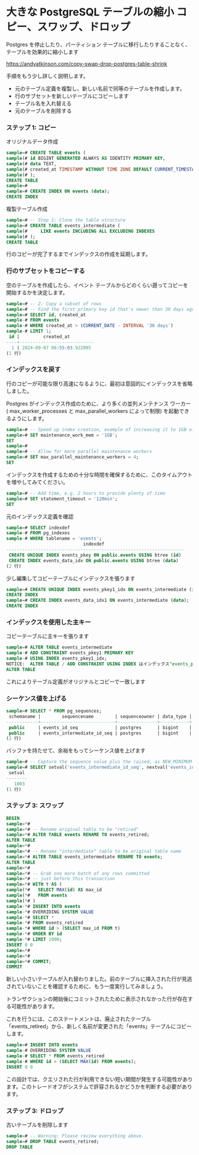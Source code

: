 # 大きな PostgreSQL テーブルの縮小 コピー、スワップ、ドロップ

Postgres を停止したり、パーティション テーブルに移行したりすることなく、テーブルを効果的に縮小します

https://andyatkinson.com/copy-swap-drop-postgres-table-shrink

手順をもう少し詳しく説明します。

- 元のテーブル定義を複製し、新しい名前で同等のテーブルを作成します。
- 行のサブセットを新しいテーブルにコピーします
- テーブル名を入れ替える
- 元のテーブルを削除する

### ステップ 1: コピー

オリジナルデータ作成

```sql
sample=# CREATE TABLE events (
sample(# id BIGINT GENERATED ALWAYS AS IDENTITY PRIMARY KEY,
sample(# data TEXT,
sample(# created_at TIMESTAMP WITHOUT TIME ZONE DEFAULT CURRENT_TIMESTAMP
sample(# );
CREATE TABLE
sample=#
sample=# CREATE INDEX ON events (data);
CREATE INDEX
```

複製テーブル作成

```sql
sample=# -- Step 1: Clone the table structure
sample=# CREATE TABLE events_intermediate (
sample(#     LIKE events INCLUDING ALL EXCLUDING INDEXES
sample(# );
CREATE TABLE
```

行のコピーが完了するまでインデックスの作成を延期します。

### 行のサブセットをコピーする

空のテーブルを作成したら、イベント テーブルからどのくらい遡ってコピーを開始するかを決定します。

```sql
sample=# -- 2. Copy a subset of rows
sample=# -- Find the first primary key id that's newer than 30 days ago
sample=# SELECT id, created_at
sample-# FROM events
sample-# WHERE created_at > (CURRENT_DATE - INTERVAL '30 days')
sample-# LIMIT 1;
 id |         created_at
----+----------------------------
  1 | 2024-09-07 06:55:03.922095
(1 行)
```

### インデックスを戻す

行のコピーが可能な限り高速になるように、最初は意図的にインデックスを省略しました。

Postgres がインデックス作成のために、より多くの並列メンテナンス ワーカー ( max_worker_processes と max_parallel_workers によって制限) を起動できるようにします。

```sql
sample=# -- Speed up index creation, example of increasing it to 1GB of memory
sample=# SET maintenance_work_mem = '1GB';
SET
sample=#
sample=# -- Allow for more parallel maintenance workers
sample=# SET max_parallel_maintenance_workers = 4;
SET
```

インデックスを作成するための十分な時間を確保するために、このタイムアウトを増やしてみてください。

```sql
sample=# -- Add time, e.g. 2 hours to provide plenty of time
sample=# SET statement_timeout = '120min';
SET
```

元のインデックス定義を確認

```sql
sample=# SELECT indexdef
sample-# FROM pg_indexes
sample-# WHERE tablename = 'events';
                             indexdef
-------------------------------------------------------------------
 CREATE UNIQUE INDEX events_pkey ON public.events USING btree (id)
 CREATE INDEX events_data_idx ON public.events USING btree (data)
(2 行)
```

少し編集してコピーテーブルにインデックスを張ります

```sql
sample=# CREATE UNIQUE INDEX events_pkey1_idx ON events_intermediate (id);
CREATE INDEX
sample=# CREATE INDEX events_data_idx1 ON events_intermediate (data);
CREATE INDEX
```

### インデックスを使用した主キー

コピーテーブルに主キーを張ります

```sql
sample=# ALTER TABLE events_intermediate
sample-# ADD CONSTRAINT events_pkey1 PRIMARY KEY
sample-# USING INDEX events_pkey1_idx;
NOTICE:  ALTER TABLE / ADD CONSTRAINT USING INDEX はインデックス"events_pkey1_idx"を"events_pkey1"にリネームします
ALTER TABLE
```

これによりテーブル定義がオリジナルとコピーで一致します

### シーケンス値を上げる

```sql
sample=# SELECT * FROM pg_sequences;
 schemaname |        sequencename        | sequenceowner | data_type | start_value | min_value |      max_value      | increment_by | cycle | cache_size | last_value
------------+----------------------------+---------------+-----------+-------------+-----------+---------------------+--------------+-------+------------+------------
 public     | events_id_seq              | postgres      | bigint    |           1 |         1 | 9223372036854775807 |            1 | f     |          1 |          2
 public     | events_intermediate_id_seq | postgres      | bigint    |           1 |         1 | 9223372036854775807 |            1 | f     |          1 |
(2 行)
```

バッファを持たせて、余裕をもってシーケンス値を上げます

```sql
sample=# -- Capture the sequence value plus the raised, as NEW_MINIMUM
sample=# SELECT setval('events_intermediate_id_seq', nextval('events_id_seq') + 1000);
 setval
--------
   1003
(1 行)
```

### ステップ 3: スワップ

```sql
BEGIN
sample=*#
sample=*# -- Rename original table to be "retired"
sample=*# ALTER TABLE events RENAME TO events_retired;
ALTER TABLE
sample=*#
sample=*# -- Rename "intermediate" table to be original table name
sample=*# ALTER TABLE events_intermediate RENAME TO events;
ALTER TABLE
sample=*#
sample=*# -- Grab one more batch of any rows committed
sample=*# -- just before this transaction
sample=*# WITH t AS (
sample(*#   SELECT MAX(id) AS max_id
sample(*#   FROM events
sample(*# )
sample-*# INSERT INTO events
sample-*# OVERRIDING SYSTEM VALUE
sample-*# SELECT *
sample-*# FROM events_retired
sample-*# WHERE id > (SELECT max_id FROM t)
sample-*# ORDER BY id
sample-*# LIMIT 1000;
INSERT 0 0
sample=*#
sample=*#
sample=*# COMMIT;
COMMIT
```

新しい小さいテーブルが入れ替わりました。前のテーブルに挿入された行が見逃されていないことを確認するために、もう一度実行してみましょう。

トランザクションの開始後にコミットされたために表示されなかった行が存在する可能性があります。

これを行うには、このステートメントは、廃止されたテーブル「events_retired」から、新しく名前が変更された「events」テーブルにコピーします。

```sql
sample=# INSERT INTO events
sample-# OVERRIDING SYSTEM VALUE
sample-# SELECT * FROM events_retired
sample-# WHERE id > (SELECT MAX(id) FROM events);
INSERT 0 0
```

この設計では、クエリされた行が利用できない短い期間が発生する可能性があります。このトレードオフがシステムで許容されるかどうかを判断する必要があります。

### ステップ 3: ドロップ

古いテーブルを削除します

```sql
sample=# -- Warning: Please review everything above.
sample=# DROP TABLE events_retired;
DROP TABLE
```
